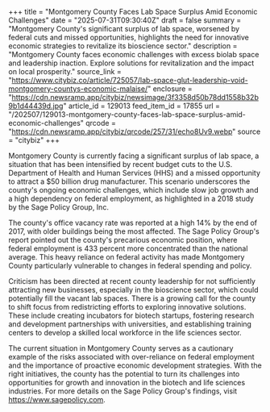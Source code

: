 +++
title = "Montgomery County Faces Lab Space Surplus Amid Economic Challenges"
date = "2025-07-31T09:30:40Z"
draft = false
summary = "Montgomery County's significant surplus of lab space, worsened by federal cuts and missed opportunities, highlights the need for innovative economic strategies to revitalize its bioscience sector."
description = "Montgomery County faces economic challenges with excess biolab space and leadership inaction. Explore solutions for revitalization and the impact on local prosperity."
source_link = "https://www.citybiz.co/article/725057/lab-space-glut-leadership-void-montgomery-countys-economic-malaise/"
enclosure = "https://cdn.newsramp.app/citybiz/newsimage/3f3358d50b78dd1558b32b9b1d44439d.jpg"
article_id = 129013
feed_item_id = 17855
url = "/202507/129013-montgomery-county-faces-lab-space-surplus-amid-economic-challenges"
qrcode = "https://cdn.newsramp.app/citybiz/qrcode/257/31/echo8Uv9.webp"
source = "citybiz"
+++

<p>Montgomery County is currently facing a significant surplus of lab space, a situation that has been intensified by recent budget cuts to the U.S. Department of Health and Human Services (HHS) and a missed opportunity to attract a $50 billion drug manufacturer. This scenario underscores the county's ongoing economic challenges, which include slow job growth and a high dependency on federal employment, as highlighted in a 2018 study by the Sage Policy Group, Inc.</p><p>The county's office vacancy rate was reported at a high 14% by the end of 2017, with older buildings being the most affected. The Sage Policy Group's report pointed out the county's precarious economic position, where federal employment is 433 percent more concentrated than the national average. This heavy reliance on federal activity has made Montgomery County particularly vulnerable to changes in federal spending and policy.</p><p>Criticism has been directed at recent county leadership for not sufficiently attracting new businesses, especially in the bioscience sector, which could potentially fill the vacant lab spaces. There is a growing call for the county to shift focus from redistricting efforts to exploring innovative solutions. These include creating incubators for biotech startups, fostering research and development partnerships with universities, and establishing training centers to develop a skilled local workforce in the life sciences sector.</p><p>The current situation in Montgomery County serves as a cautionary example of the risks associated with over-reliance on federal employment and the importance of proactive economic development strategies. With the right initiatives, the county has the potential to turn its challenges into opportunities for growth and innovation in the biotech and life sciences industries. For more details on the Sage Policy Group's findings, visit <a href='https://www.sagepolicy.com' rel='nofollow' target='_blank'>https://www.sagepolicy.com</a>.</p>